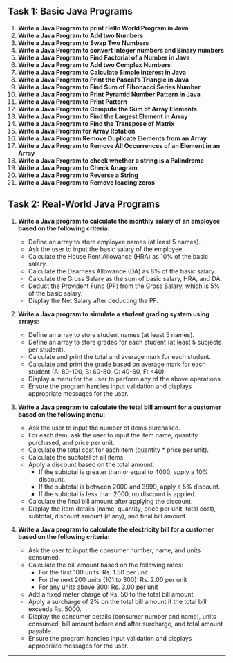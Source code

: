 ## **Task 1: Basic Java Programs**

1. **Write a Java Program to print Hello World Program in Java**
2. **Write a Java Program to Add two Numbers**
3. **Write a Java Program to Swap Two Numbers**
4. **Write a Java Program to convert Integer numbers and Binary numbers**
5. **Write a Java Program to Find Factorial of a Number in Java**
6. **Write a Java Program to Add two Complex Numbers**
7. **Write a Java Program to Calculate Simple Interest in Java**
8. **Write a Java Program to Print the Pascal’s Triangle in Java**
9. **Write a Java Program to Find Sum of Fibonacci Series Number**
10. **Write a Java Program to Print Pyramid Number Pattern in Java**
11. **Write a Java Program to Print Pattern**
12. **Write a Java Program to Compute the Sum of Array Elements**
13. **Write a Java Program to Find the Largest Element in Array**
14. **Write a Java Program to Find the Transpose of Matrix**
15. **Write a Java Program for Array Rotation**
16. **Write a Java Program Remove Duplicate Elements from an Array**
17. **Write a Java Program to Remove All Occurrences of an Element in an Array**
18. **Write a Java Program to check whether a string is a Palindrome**
19. **Write a Java Program to Check Anagram**
20. **Write a Java Program to Reverse a String**
21. **Write a Java Program to Remove leading zeros**

## **Task 2: Real-World Java Programs**

1. **Write a Java program to calculate the monthly salary of an employee based on the following criteria:**

   - Define an array to store employee names (at least 5 names).
   - Ask the user to input the basic salary of the employee.
   - Calculate the House Rent Allowance (HRA) as 10% of the basic salary.
   - Calculate the Dearness Allowance (DA) as 8% of the basic salary.
   - Calculate the Gross Salary as the sum of basic salary, HRA, and DA.
   - Deduct the Provident Fund (PF) from the Gross Salary, which is 5% of the basic salary.
   - Display the Net Salary after deducting the PF.

2. **Write a Java program to simulate a student grading system using arrays:**

   - Define an array to store student names (at least 5 names).
   - Define an array to store grades for each student (at least 5 subjects per student).
   - Calculate and print the total and average mark for each student.
   - Calculate and print the grade based on average mark for each student (A: 80-100, B: 60-80, C: 40-60, F: <40).
   - Display a menu for the user to perform any of the above operations.
   - Ensure the program handles input validation and displays appropriate messages for the user.

3. **Write a Java program to calculate the total bill amount for a customer based on the following menu:**

   - Ask the user to input the number of items purchased.
   - For each item, ask the user to input the item name, quantity purchased, and price per unit.
   - Calculate the total cost for each item (quantity * price per unit).
   - Calculate the subtotal of all items.
   - Apply a discount based on the total amount:
     - If the subtotal is greater than or equal to 4000, apply a 10% discount.
     - If the subtotal is between 2000 and 3999, apply a 5% discount.
     - If the subtotal is less than 2000, no discount is applied.
   - Calculate the final bill amount after applying the discount.
   - Display the item details (name, quantity, price per unit, total cost), subtotal, discount amount (if any), and final bill amount.

4. **Write a Java program to calculate the electricity bill for a customer based on the following criteria:**

   - Ask the user to input the consumer number, name, and units consumed.
   - Calculate the bill amount based on the following rates:
     - For the first 100 units: Rs. 1.50 per unit
     - For the next 200 units (101 to 300): Rs. 2.00 per unit
     - For any units above 300: Rs. 3.00 per unit
   - Add a fixed meter charge of Rs. 50 to the total bill amount.
   - Apply a surcharge of 2% on the total bill amount if the total bill exceeds Rs. 5000.
   - Display the consumer details (consumer number and name), units consumed, bill amount before and after surcharge, and total amount payable.
   - Ensure the program handles input validation and displays appropriate messages for the user.

---

